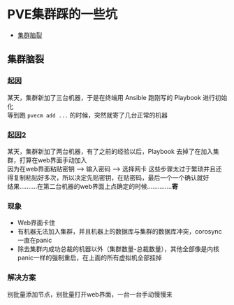 # PVE集群踩的一些坑  <!-- omit in toc -->

- [集群脑裂](#集群脑裂)

## 集群脑裂
### 起因  <!-- omit in toc -->
某天，集群新加了三台机器，于是在终端用 Ansible 跑刚写的 Playbook 进行初始化  
等到跑 `pvecm add ...` 的时候，突然就寄了几台正常的机器

### 起因2  <!-- omit in toc -->
某天，集群新加了两台机器，有了之前的经验以后，Playbook 去掉了在加入集群，打算在web界面手动加入  
因为在web界面粘贴密钥 --> 输入密码 --> 选择网卡 这些步骤太过于繁琐并且还得复制粘贴好多次，所以决定先贴密钥，在贴密码，最后一个一个确认就好  
结果..........在第二台机器的web界面上点确定的时候..............**寄**

### 现象  <!-- omit in toc -->
- Web界面卡住
- 有机器无法加入集群，并且机器上的数据库与集群的数据库冲突，corosync 一直在panic
- 除去集群内成功总裁的机器以外（集群数量-总裁数量），其他全部像是内核panic一样的强制重启，在上面的所有虚拟机全部挂掉

### 解决方案  <!-- omit in toc -->
别批量添加节点，别批量打开web界面，一台一台手动慢慢来
